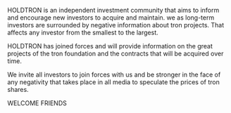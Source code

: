 HOLDTRON is an independent investment community that aims to inform and encourage new investors to acquire and maintain.
we as long-term investors are surrounded by negative information about tron projects. That affects any investor from the smallest to the largest.

HOLDTRON has joined forces and will provide information on the great projects of the tron foundation and the contracts that will be acquired over time.

We invite all investors to join forces with us and be stronger in the face of any negativity that takes place in all media to speculate the prices of tron shares.

WELCOME FRIENDS
